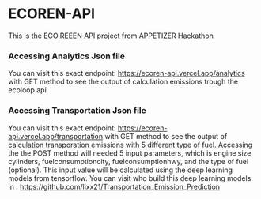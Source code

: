 # ECOREN-API
This is the ECO.REEEN API project from APPETIZER Hackathon

### Accessing Analytics Json file
You can visit this exact endpoint: https://ecoren-api.vercel.app/analytics with GET method to see the output of calculation emissions trough the ecoloop api

### Accessing Transportation Json file
You can visit this exact endpoint: https://ecoren-api.vercel.app/transportation with GET method to see the output of calculation transporation emissions with 5 different type of fuel. Accessing the the POST method will needed 5 input parameters, which is engine size, cylinders, fuelconsumptioncity, fuelconsumptionhwy, and the type of fuel (optional). This input value will be calculated using the deep learning models from tensorflow. You can visit who build this deep learning models in : https://github.com/lixx21/Transportation_Emission_Prediction
